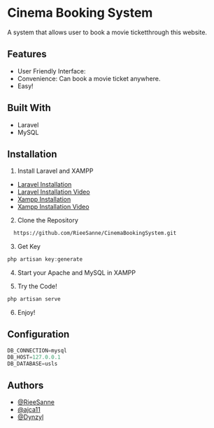 

# Cinema Booking System

A system that allows user to book a movie ticketthrough this website.

## Features
- User Friendly Interface:
- Convenience: Can book a movie ticket anywhere.
- Easy!

## Built With
- Laravel
- MySQL

## Installation
1. Install Laravel and XAMPP

- [Laravel Installation](https://laravel.com/docs/12.x#installing-php)
- [Laravel Installation Video](https://www.youtube.com/watch?v=2qgS_MCvDfk)
- [Xampp Installation](https://www.apachefriends.org/download.html)
- [Xampp Installation Video](https://www.youtube.com/watch?v=G2VEf-8nepc)


2. Clone the Repository   

```bash
  https://github.com/RieeSanne/CinemaBookingSystem.git
```

3. Get Key

  ```javascript
php artisan key:generate
```

4. Start your Apache and MySQL in XAMPP

5. Try the Code!

  ```javascript
php artisan serve
```
6. Enjoy!


## Configuration
```javascript
DB_CONNECTION=mysql
DB_HOST=127.0.0.1
DB_DATABASE=usls
```

## Authors

- [@RieeSanne](https://github.com/RieeSanne)
- [@ajca11](https://github.com/ajca11)
- [@Dynzyl](https://github.com/Dynzyl)
